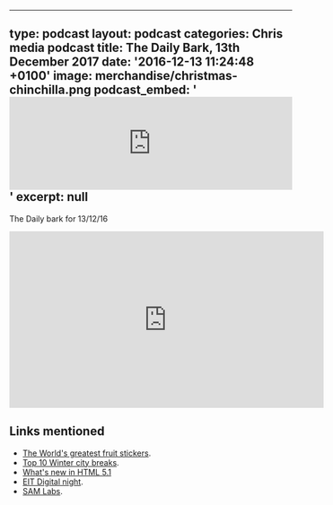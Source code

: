   - --
type: podcast
layout: podcast
categories: Chris media podcast
title: The Daily Bark, 13th December 2017
date: '2016-12-13 11:24:48 +0100'
image: merchandise/christmas-chinchilla.png
podcast_embed: '<iframe width="100%" height="166" scrolling="no" frameborder="no" src="https://w.soundcloud.com/player/?url=https%3A//api.soundcloud.com/tracks/297664190&amp;color=ff5500&amp;auto_play=false&amp;hide_related=false&amp;show_comments=true&amp;show_user=true&amp;show_reposts=false"></iframe>'
excerpt: null
---

The Daily bark for 13/12/16

<iframe width="560" height="315" src="https://www.youtube.com/embed/_NTqBCkX6RE" frameborder="0" allowfullscreen="">
</iframe>

## Links mentioned

- [The World's greatest fruit stickers](https://www.theguardian.com/artanddesign/gallery/2016/dec/12/worlds-greatest-fruit-stickers-kelly-angood-graphic-design-in-pictures).
- [Top 10 Winter city breaks](https://www.theguardian.com/travel/2016/dec/10/top-10-winter-city-breaks-in-europe-zagreb-ljubljana-tromso).
- [What's new in HTML 5.1](https://www.sitepoint.com/whats-new-in-html-5-1/)
- [EIT Digital night](https://www.eventbrite.com/e/eit-digital-challenge-ignition-night-2016-tickets-29214940674#).
- [SAM Labs](https://www.samlabs.com/).
